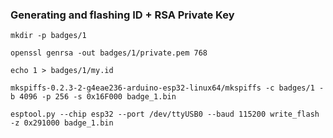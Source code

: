 ### Generating and flashing ID + RSA Private Key
`mkdir -p badges/1`

`openssl genrsa -out badges/1/private.pem 768`

`echo 1 > badges/1/my.id`

`mkspiffs-0.2.3-2-g4eae236-arduino-esp32-linux64/mkspiffs -c badges/1 -b 4096 -p 256 -s 0x16F000 badge_1.bin`

`esptool.py --chip esp32 --port /dev/ttyUSB0 --baud 115200 write_flash -z 0x291000 badge_1.bin`
